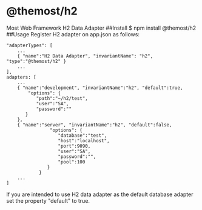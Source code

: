 # @themost/h2
Most Web Framework H2 Data Adapter
##Install
$ npm install @themost/h2
##Usage
Register H2 adapter on app.json as follows:

    "adapterTypes": [
        ...
        { "name":"H2 Data Adapter", "invariantName": "h2", "type":"@themost/h2" }
        ...
    ],
    adapters: [
        ...
        { "name":"development", "invariantName":"h2", "default":true,
            "options": {
               "path":"~/h2/test",
               "user":"SA",
               "password":""
           }
        },
        { "name":"server", "invariantName":"h2", "default":false,
                    "options": {
                       "database":"test",
                       "host":"localhost",
                       "port":9090,
                       "user":"SA",
                       "password":"",
                       "pool":100
                   }
                }
        ...
    ]

If you are intended to use H2 data adapter as the default database adapter set the property "default" to true.
